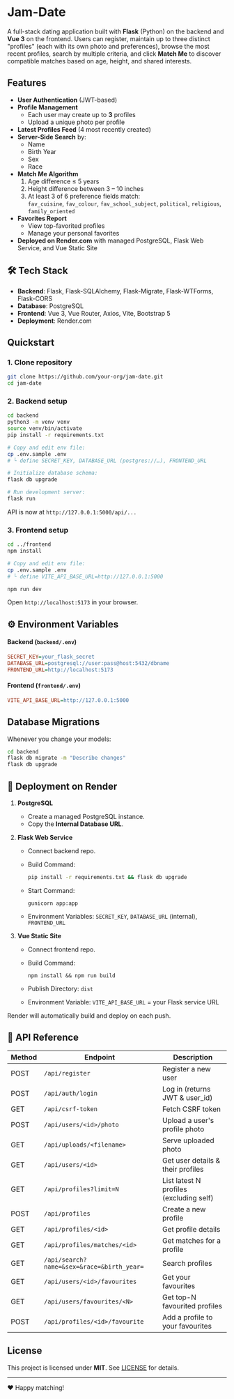# Jam-Date

A full-stack dating application built with **Flask** (Python) on the backend and **Vue 3** on the frontend. Users can register, maintain up to three distinct "profiles" (each with its own photo and preferences), browse the most recent profiles, search by multiple criteria, and click **Match Me** to discover compatible matches based on age, height, and shared interests.

## Features

- **User Authentication** (JWT-based)
- **Profile Management**
  - Each user may create up to **3** profiles
  - Upload a unique photo per profile
- **Latest Profiles Feed** (4 most recently created)
- **Server-Side Search** by:
  - Name
  - Birth Year
  - Sex
  - Race
- **Match Me Algorithm**
  1. Age difference ≤ 5 years
  2. Height difference between 3 – 10 inches
  3. At least 3 of 6 preference fields match:  
     `fav_cuisine`, `fav_colour`, `fav_school_subject`, `political`, `religious`, `family_oriented`
- **Favorites Report**
  - View top-favorited profiles
  - Manage your personal favorites
- **Deployed on Render.com** with managed PostgreSQL, Flask Web Service, and Vue Static Site

## 🛠 Tech Stack

- **Backend**: Flask, Flask-SQLAlchemy, Flask-Migrate, Flask-WTForms, Flask-CORS
- **Database**: PostgreSQL
- **Frontend**: Vue 3, Vue Router, Axios, Vite, Bootstrap 5
- **Deployment**: Render.com

## Quickstart

### 1. Clone repository

```bash
git clone https://github.com/your-org/jam-date.git
cd jam-date
```

### 2. Backend setup

```bash
cd backend
python3 -m venv venv
source venv/bin/activate
pip install -r requirements.txt

# Copy and edit env file:
cp .env.sample .env
# └ define SECRET_KEY, DATABASE_URL (postgres://…), FRONTEND_URL

# Initialize database schema:
flask db upgrade

# Run development server:
flask run
```

API is now at `http://127.0.0.1:5000/api/...`

### 3. Frontend setup

```bash
cd ../frontend
npm install

# Copy and edit env file:
cp .env.sample .env
# └ define VITE_API_BASE_URL=http://127.0.0.1:5000

npm run dev
```

Open `http://localhost:5173` in your browser.

## ⚙️ Environment Variables

#### Backend (`backend/.env`)

```ini
SECRET_KEY=your_flask_secret
DATABASE_URL=postgresql://user:pass@host:5432/dbname
FRONTEND_URL=http://localhost:5173
```

#### Frontend (`frontend/.env`)

```ini
VITE_API_BASE_URL=http://127.0.0.1:5000
```

## Database Migrations

Whenever you change your models:

```bash
cd backend
flask db migrate -m "Describe changes"
flask db upgrade
```

## 📡 Deployment on Render

1. **PostgreSQL**

   - Create a managed PostgreSQL instance.
   - Copy the **Internal Database URL**.

2. **Flask Web Service**

   - Connect backend repo.
   - Build Command:

     ```bash
     pip install -r requirements.txt && flask db upgrade
     ```

   - Start Command:

     ```
     gunicorn app:app
     ```

   - Environment Variables: `SECRET_KEY`, `DATABASE_URL` (internal), `FRONTEND_URL`

3. **Vue Static Site**

   - Connect frontend repo.
   - Build Command:

     ```
     npm install && npm run build
     ```

   - Publish Directory: `dist`
   - Environment Variable: `VITE_API_BASE_URL` = your Flask service URL

Render will automatically build and deploy on each push.

## 🔗 API Reference

| Method | Endpoint                                   | Description                             |
| ------ | ------------------------------------------ | --------------------------------------- |
| POST   | `/api/register`                            | Register a new user                     |
| POST   | `/api/auth/login`                          | Log in (returns JWT & user_id)          |
| GET    | `/api/csrf-token`                          | Fetch CSRF token                        |
| POST   | `/api/users/<id>/photo`                    | Upload a user's profile photo           |
| GET    | `/api/uploads/<filename>`                  | Serve uploaded photo                    |
| GET    | `/api/users/<id>`                          | Get user details & their profiles       |
| GET    | `/api/profiles?limit=N`                    | List latest N profiles (excluding self) |
| POST   | `/api/profiles`                            | Create a new profile                    |
| GET    | `/api/profiles/<id>`                       | Get profile details                     |
| GET    | `/api/profiles/matches/<id>`               | Get matches for a profile               |
| GET    | `/api/search?name=&sex=&race=&birth_year=` | Search profiles                         |
| GET    | `/api/users/<id>/favourites`               | Get your favourites                     |
| GET    | `/api/users/favourites/<N>`                | Get top-N favourited profiles           |
| POST   | `/api/profiles/<id>/favourite`             | Add a profile to your favourites        |

## License

This project is licensed under **MIT**. See [LICENSE](LICENSE) for details.

---

❤️ Happy matching!
